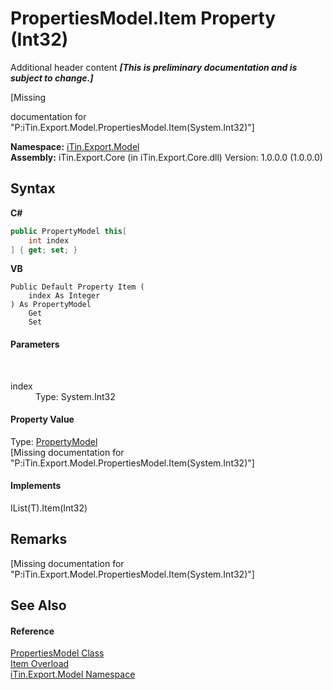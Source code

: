 # PropertiesModel.Item Property (Int32)
Additional header content _**\[This is preliminary documentation and is subject to change.\]**_

\[Missing <summary> documentation for "P:iTin.Export.Model.PropertiesModel.Item(System.Int32)"\]

**Namespace:**&nbsp;<a href="ef57ffcc-e95e-b212-5a46-9aa6f5a3511f">iTin.Export.Model</a><br />**Assembly:**&nbsp;iTin.Export.Core (in iTin.Export.Core.dll) Version: 1.0.0.0 (1.0.0.0)

## Syntax

**C#**<br />
``` C#
public PropertyModel this[
	int index
] { get; set; }
```

**VB**<br />
``` VB
Public Default Property Item ( 
	index As Integer
) As PropertyModel
	Get
	Set
```


#### Parameters
&nbsp;<dl><dt>index</dt><dd>Type: System.Int32<br /></dd></dl>

#### Property Value
Type: <a href="ea642bed-24ba-ed0b-e981-9c4e7b2cde82">PropertyModel</a><br />\[Missing <value> documentation for "P:iTin.Export.Model.PropertiesModel.Item(System.Int32)"\]

#### Implements
IList(T).Item(Int32)<br />

## Remarks
\[Missing <remarks> documentation for "P:iTin.Export.Model.PropertiesModel.Item(System.Int32)"\]

## See Also


#### Reference
<a href="b0b4af43-2796-737a-c6d3-c99da922e088">PropertiesModel Class</a><br /><a href="3885c0b3-03dc-9ace-0948-e6f1ac63c3f5">Item Overload</a><br /><a href="ef57ffcc-e95e-b212-5a46-9aa6f5a3511f">iTin.Export.Model Namespace</a><br />